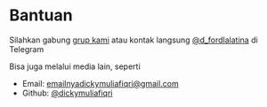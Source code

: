 # Bantuan

Silahkan gabung [grup kami](https://t.me/foolvpn) atau kontak langsung [@d_fordlalatina](https://t.me/d_fordlalatina) di Telegram

Bisa juga melalui media lain, seperti

- Email: emailnyadickymuliafiqri@gmail.com
- Github: [@dickymuliafiqri](https://github.com/dickymuliafiqri)
